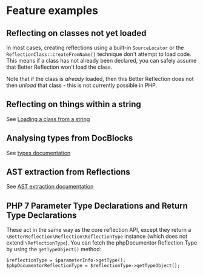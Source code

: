 # Feature examples

## Reflecting on classes not yet loaded

In most cases, creating reflections using a built-in `SourceLocator` or the
`ReflectionClass::createFromName()` technique don't attempt to load code. This
means if a class has not already been declared, you can safely assume that
Better Reflection won't load the class.

Note that if the class is *already* loaded, then this Better Reflection does
not then *unload* that class - this is not currently possible in PHP.

## Reflecting on things within a string

See [Loading a class from a string](https://github.com/Roave/BetterReflection/tree/master/docs/usage.md#Loading-a-class-from-a-string)

## Analysing types from DocBlocks

See [types documentation](https://github.com/Roave/BetterReflection/tree/master/docs/types.md)

## AST extraction from Reflections

See [AST extraction documentation](https://github.com/Roave/BetterReflection/tree/master/docs/ast-extraction.md)

## PHP 7 Parameter Type Declarations and Return Type Declarations

These act in the same way as the core reflection API, except they return a
`\BetterReflection\Reflection\ReflectionType` instance (which does not
extend `\ReflectionType`). You can fetch the phpDocumentor Reflection Type
by using the `getTypeObject()` method:

```
$reflectionType = $parameterInfo->getType();
$phpDocumentorReflectionType = $reflectionType->getTypeObject();
```
